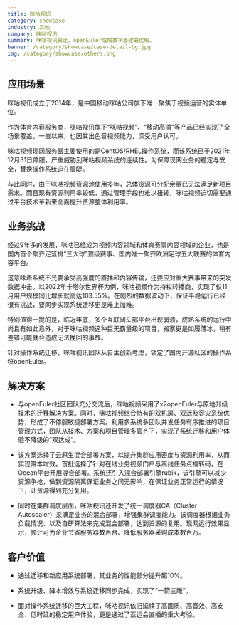 ```yaml
---
title: 咪咕视讯
category: showcase
industry: 其他
company: 咪咕视讯
summary: 咪咕视讯搬迁，openEuler或成数字基建最优解。
banner: /category/showcase/case-detail-bg.jpg
img: /category/showcase/others.png
---
```




## 应用场景

咪咕视讯成立于2014年，是中国移动咪咕公司旗下唯一聚焦于视频运营的实体单位。

作为体育内容服务商，咪咕视讯旗下“咪咕视频”、“移动高清”等产品已经实现了全场景覆盖。一直以来，也因其出色音视频能力，深受用户认可。

咪咕视频现网服务器主要使用的是CentOS/RHEL操作系统，而该系统已于2021年12月31日停服，严重威胁到咪咕视频系统的连续性。为保障现网业务的稳定与安全，替换操作系统迫在眉睫。

与此同时，由于咪咕视频资源池使用多年，总体资源可分配余量已无法满足新项目需求。而且现有资源利用率较低，通过管理手段也难以扭转，咪咕视频迫切需要通过平台技术革新来全面提升资源整体利用率。

## 业务挑战

经过9年多的发展，咪咕已经成为视频内容领域和体育赛事内容领域的企业，也是国内首个聚齐足篮排“三大球”顶级赛事、国内唯一聚齐欧洲足球五大联赛的体育内容平台。

这意味着系统不光要承受高强度的直播和内容传输，还要应对重大赛事带来的突发数据冲击。以2022年卡塔尔世界杯为例，咪咕视频作为持权转播商，实现了仅11月用户规模同比增长就高达103.55%。在剧烈的数据波动下，保证平稳运行已经很有挑战，要同步实现系统迁移更是难上加难。

特别值得一提的是，临近年底，多个互联网头部平台出现崩溃，成熟系统的运行中尚且有如此意外，对于咪咕视频这种巨无霸量级的项目，搬家更是如履薄冰，稍有差错可能就会造成无法挽回的事故。

针对操作系统迁移，咪咕视讯团队从自主创新考虑，锁定了国内开源社区的操作系统openEuler。


## 解决方案

- 与openEuler社区团队充分交流后，咪咕视频采用了x2openEuler与原地升级技术的迁移解决方案。同时，咪咕视频结合特有的双机房、双活及容灾系统优势，形成了不停服敏捷部署方案。利用多系统多团队并发任务有序推进的项目管理方式，团队从技术、方案和项目管理多管齐下，实现了系统迁移和用户体验不降级的“双达成”。

- 该方案选择了云原生混合部署方案，以提升集群应用密度与资源利用率，从而实现降本增效。首批选择了针对在线业务视频门户与离线任务点播转码，在Ocean平台开展混合部署。系统还引入混合部署引擎rubik，该引擎可以减少资源争抢，做到资源隔离保证业务之间无影响，在保证业务正常运行的情况下，让资源得到充分复用。

- 同时在集群调度层面，咪咕视讯还开发了统一调度器CA（Cluster Autoscaler）来满足业务的混合部署，增强集群调度能力。该调度器根据业务负载情况、以及自研算法来完成混合部署，达到资源的复用。现网运行效果显示，预计可为企业节省服务器数百台、降低服务器采购成本数百万。

## 客户价值


- 通过迁移和新应用系统部署，其业务的性能部分提升超10%。

- 系统升级、降本增效与系统迁移同步完成，实现了“一箭三雕”。

- 面对操作系统迁移的巨大工程，咪咕视讯依旧延续了高画质、高音效、高安全、低时延的稳定用户体验，更是通过了亚运会直播的重大考验。

